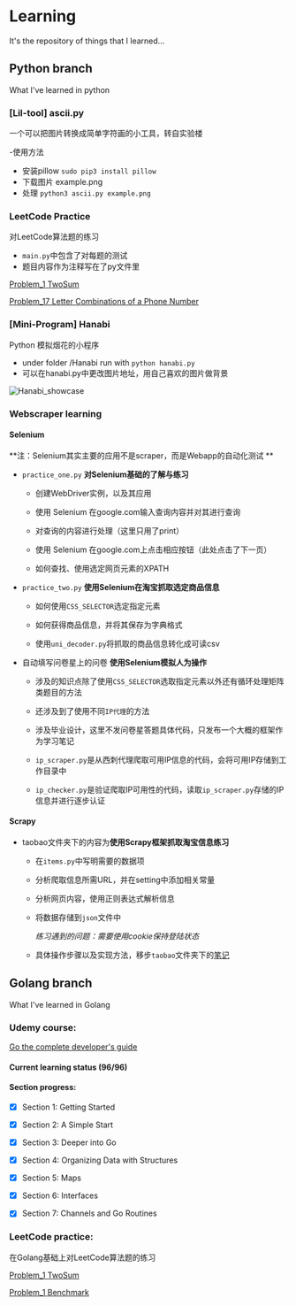 # Learning
It's the repository of things that I learned...

## Python branch
What I've learned in python

### [Lil-tool] ascii.py

一个可以把图片转换成简单字符画的小工具，转自实验楼

-使用方法
* 安装pillow `sudo pip3 install pillow`
* 下载图片 example.png
* 处理 `python3 ascii.py example.png`

### LeetCode Practice

对LeetCode算法题的练习
* `main.py`中包含了对每题的测试
* 题目内容作为注释写在了py文件里

[Problem_1 TwoSum](https://github.com/DavidNeko/Learning/blob/Python/LeetCodePractice/p_001_TwoSum.py)

[Problem_17 Letter Combinations of a Phone Number](https://github.com/DavidNeko/Learning/blob/Python/LeetCodePractice/p_017_Letter_Combinations_of_a_Phone_Number.py)


### [Mini-Program] Hanabi

Python 模拟烟花的小程序
* under folder /Hanabi run with `python hanabi.py`
* 可以在hanabi.py中更改图片地址，用自己喜欢的图片做背景

![Hanabi_showcase](https://i.makeagif.com/media/9-14-2018/rgKbNS.gif)

### Webscraper learning

#### Selenium

**注：Selenium其实主要的应用不是scraper，而是Webapp的自动化测试
**

* `practice_one.py` **对Selenium基础的了解与练习**
	
	* 创建WebDriver实例，以及其应用
	
	* 使用 Selenium 在google.com输入查询内容并对其进行查询
	
	* 对查询的内容进行处理（这里只用了print）
	
	* 使用 Selenium 在google.com上点击相应按钮（此处点击了下一页）
	
	* 如何查找、使用选定网页元素的XPATH
	
	
* `practice_two.py` **使用Selenium在淘宝抓取选定商品信息**

	* 如何使用`CSS_SELECTOR`选定指定元素
	
	* 如何获得商品信息，并将其保存为字典格式
	
	* 使用`uni_decoder.py`将抓取的商品信息转化成可读csv
	
* 自动填写问卷星上的问卷 **使用Selenium模拟人为操作**

	* 涉及的知识点除了使用`CSS_SELECTOR`选取指定元素以外还有循环处理矩阵类题目的方法
	
	* 还涉及到了使用不同`IP代理`的方法
	
	* 涉及毕业设计，这里不发问卷星答题具体代码，只发布一个大概的框架作为学习笔记
	
	* `ip_scraper.py`是从西刺代理爬取可用IP信息的代码，会将可用IP存储到工作目录中
	
	* `ip_checker.py`是验证爬取IP可用性的代码，读取`ip_scraper.py`存储的IP信息并进行逐步认证

	
#### Scrapy

* taobao文件夹下的内容为**使用Scrapy框架抓取淘宝信息练习**

	* 在`items.py`中写明需要的数据项
	
	* 分析爬取信息所需URL，并在setting中添加相关常量
	
	* 分析网页内容，使用正则表达式解析信息
	
	* 将数据存储到`json`文件中
	
		*练习遇到的问题：需要使用cookie保持登陆状态*
		
	*	具体操作步骤以及实现方法，移步`taobao`文件夹下的[笔记](https://github.com/DavidNeko/Learning/blob/Python/WebScraper/Scrapy_practice/taobao/README.md)




## Golang branch
What I've learned in Golang

### Udemy course: 
[Go the complete developer's guide](https://www.udemy.com/go-the-complete-developers-guide/)

#### Current learning status (96/96)
#### Section progress:
- [x] Section 1: Getting Started
- [x] Section 2: A Simple Start
- [x] Section 3: Deeper into Go
- [x] Section 4: Organizing Data with Structures
- [x] Section 5: Maps
- [x] Section 6: Interfaces
- [x] Section 7: Channels and Go Routines


### LeetCode practice:

在Golang基础上对LeetCode算法题的练习 

[Problem_1 TwoSum](https://github.com/DavidNeko/Learning/blob/master/Golang/LeetCodePractice/p_001/algorithms/algorithms.go)

[Problem_1 Benchmark](https://github.com/DavidNeko/Learning/blob/master/Golang/LeetCodePractice/p_001/speed_test.go)



